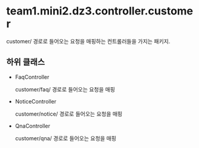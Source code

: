 # team1.mini2.dz3.controller.customer

customer/ 경로로 들어오는 요청을 매핑하는 컨트롤러들을 가지는 패키지.

## 하위 클래스

- FaqController
    
    customer/faq/ 경로로 들어오는 요청을 매핑
    
- NoticeController
    
    customer/notice/ 경로로 들어오는 요청을 매핑
    
- QnaController
    
    customer/qna/ 경로로 들어오는 요청을 매핑